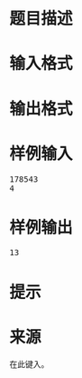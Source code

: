 

# 题目描述



# 输入格式



# 输出格式



# 样例输入


<pre>178543
4
</pre>

# 样例输出


<pre>13</pre>

# 提示



# 来源


<p>
在此键入。
</p>
